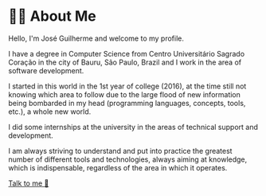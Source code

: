 # 🧑🏻 About Me

Hello, I'm José Guilherme and welcome to my profile.

I have a degree in Computer Science from Centro Universitário Sagrado Coração in the city of Bauru, São Paulo, Brazil and I work in the area of software development.

I started in this world in the 1st year of college (2016), at the time still not knowing which area to follow due to the large flood of new information being bombarded in my head (programming languages, concepts, tools, etc.), a whole new world.

I did some internships at the university in the areas of technical support and development.

I am always striving to understand and put into practice the greatest number of different tools and technologies, always aiming at knowledge, which is indispensable, regardless of the area in which it operates.

[Talk to me 👋](https://www.linkedin.com/in/josé-guilherme-paro-monteiro-tomaine/)
